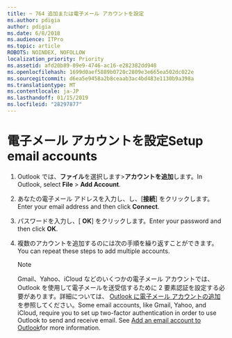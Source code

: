 ```yaml
---
title: ~ 764 追加または電子メール アカウントを設定
ms.author: pdigia
author: pdigia
ms.date: 6/8/2018
ms.audience: ITPro
ms.topic: article
ROBOTS: NOINDEX, NOFOLLOW
localization_priority: Priority
ms.assetid: afd20b89-09e9-4746-ac16-e282382dd948
ms.openlocfilehash: 1699d0aef5889b0720c2809e3e665ea502dc022e
ms.sourcegitcommit: d6ea5e9458a2b8ceaab3ac4bd483e1130b9a398a
ms.translationtype: MT
ms.contentlocale: ja-JP
ms.lasthandoff: 01/15/2019
ms.locfileid: "28297877"
---
```

# <a name="setup-email-accounts"></a><span data-ttu-id="5be90-102">電子メール アカウントを設定</span><span class="sxs-lookup"><span data-stu-id="5be90-102">Setup email accounts</span></span>

1. <span data-ttu-id="5be90-103">Outlook では、**ファイル**を選択します\>**アカウントを追加**します。</span><span class="sxs-lookup"><span data-stu-id="5be90-103">In Outlook, select **File** \> **Add Account**.</span></span>
    
2. <span data-ttu-id="5be90-104">あなたの電子メール アドレスを入力し、し、[**接続**] をクリックします。</span><span class="sxs-lookup"><span data-stu-id="5be90-104">Enter your email address and then click **Connect**.</span></span>
    
3. <span data-ttu-id="5be90-105">パスワードを入力し、[ **OK**] をクリックします。</span><span class="sxs-lookup"><span data-stu-id="5be90-105">Enter your password and then click **OK**.</span></span>
    
4. <span data-ttu-id="5be90-106">複数のアカウントを追加するのには次の手順を繰り返すことができます。</span><span class="sxs-lookup"><span data-stu-id="5be90-106">You can repeat these steps to add multiple accounts.</span></span>
    
    > [!NOTE]
    > <span data-ttu-id="5be90-p101">Gmail、Yahoo、iCloud などのいくつかの電子メール アカウントでは、Outlook を使用して電子メールを送受信するために 2 要素認証を設定する必要があります。詳細については、 [Outlook に電子メール アカウントの追加](https://support.office.com/article/6e27792a-9267-4aa4-8bb6-c84ef146101b.aspx)を参照してください。</span><span class="sxs-lookup"><span data-stu-id="5be90-p101">Some email accounts, like Gmail, Yahoo, and iCloud, require you to set up two-factor authentication in order to use Outlook to send and receive email. See [Add an email account to Outlook](https://support.office.com/article/6e27792a-9267-4aa4-8bb6-c84ef146101b.aspx)for more information.</span></span> 
  

